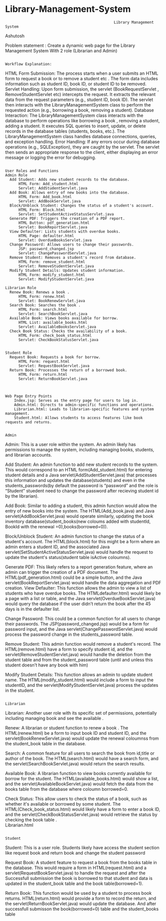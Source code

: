 # Library-Management-System

                                                     Library Management System
Ashutosh
 
Problem statement :   Create  a dynamic web page for the Library  Management System 
With 2 role (Librarian and Admin) 

                                                                              Workflow Explanation: 
  HTML Form Submission: 
      The process starts when a user submits an HTML form to request a book or  to remove a student  etc . 
      The form data includes information such as student ID, book ID, or student ID to be removed. 
  Servlet Handling: 
      Upon form submission, the servlet (BookRequestServlet ,  RemoveStudentServlet  etc) intercepts the request. 
      It extracts the relevant data from the request parameters (e.g., student ID, book ID). 
      The servlet then interacts with the LibraryManagementSystem class to perform the requested action (e.g., borrowing a book, removing a student). 
  Database Interaction: 
      The LibraryManagementSystem class interacts with the database to perform operations like borrowing a book , removing a student, adding a student. 
      It executes SQL queries to insert, update, or delete records in the database tables (students, books, etc.). 
      The LibraryManagementSystem class handles database connections, queries, and exception handling. 
  Error Handling: 
      If any errors occur during database operations (e.g., SQLException), they are caught by the servlet. 
      The servlet then sends an appropriate response to the client, either displaying an error message or logging the error for debugging. 
 
 
                                                                          User Roles and Functions 
    Admin Role 
      Add Student: Adds new student records to the database. 
          HTML Form: Add_student.html 
          Servlet: AddStudentServlet.java 
      Add Book: Allows entry of new books into the database. 
          HTML Form: Add_book.html 
          Servlet: AddBookServlet.java 
      Block/Unblock Student: Changes the status of a student's account. 
          HTML Form: Block.html 
          Servlet: SetStudentActiveStatusServlet.java 
      Generate PDF: Triggers the creation of a PDF report. 
          HTML Button: pdf_generation.html 
          Servlet: BookReportServlet.java 
      View Defaulter: Lists students with overdue books. 
          HTML Page: defaulter.html 
          Servlet: OverdueBooksServlet.java 
      Change Password: Allows users to change their passwords. 
          JSP: password_changed.jsp 
          Servlet: ChangePasswordServlet.java 
      Remove Student: Removes a student's record from database. 
          HTML Form: remove_student.html 
          Servlet: RemoveStudentServlet.java 
      Modify Student Details: Updates student information. 
          HTML Form: modify_student.html 
          Servlet: ModifyStudentServlet.java 
     
    Librarian Role 
      Renew Book: Renews a book . 
          HTML Form: renew.html 
          Servlet: BookRenewServlet.java 
      Search Book: Searches the book . 
          HTML Form: search.html 
          Servlet: SearchBookServlet.java 
      Available Book: Views books available for borrow. 
          HTML List: available_books.html 
          Servlet: AvailableBooksServlet.java 
      Check Book Status: Checks the availability of a book. 
          HTML Form: check_book_status.html 
          Servlet: CheckBookStatusServlet.java 

          
    Student Role 
      Request Book: Requests a book for borrow. 
          HTML Form: request.html 
          Servlet: RequestBookServlet.java 
      Return Book: Processes the return of a borrowed book. 
          HTML Form: return.html 
          Servlet: ReturnBookServlet.java 
     
 
                                                                                  Web Page Entry Points 
        Index.jsp: Serves as the entry page for users to log in. 
        Admin.html: Directs to admin-specific functions and operations. 
        Librarian.html: Leads to librarian-specific features and system management. 
        Student.html: Allows students to access features like book requests and returns. 
 
                                                                                   Admin

Admin: This is a user role within the system. An admin likely has permissions to manage the system, including managing books, students, and librarian accounts. 

Add Student: An admin function to add new student records to the system. This would correspond to an HTML form(Add_student.html) for entering student details and a Java servlet(AddStudentServlet.java) that processes this information and updates the database(students) and even in the students_passwords(by default the password is “password” and the role is “Student” stuedent need to change the password after recieving student id by the librarian). 

Add Book: Similar to adding a student, this admin function would allow the entry of new books into the system. The HTML(Add_book.java) and Java servlet(AddBookServlet.java) would operate similarly, updating the book inventory database(student_books(new coloums added with studentId, BookId with the renewal =0),books(borrowed=0)).

Block/Unblock Student: An admin function to change the status of a student's account. The HTML(block.html) for this might be a form where an admin enters a student ID, and the associated Java servlet(SetStudentActiveStatusServlet.java) would handle the request to update the student's status(student table isActive coloumns). 

Generate PDF: This likely refers to a report generation feature, where an admin can trigger the creation of a PDF document. The HTML(pdf_generation.html) could be a simple button, and the Java servlet(BookReportServlet.java) would handle the data aggregation and PDF creation. 
View Defaulter: This function allows the admin to view a list of students who have overdue books. The HTMLdefaulter.html) would likely be a page with a list or table, and the Java servlet(OverdueBookServlet.java) would query the database if the user didn’t return the book after the 45 days is in the defaulter list. 

Change Password: This could be a common function for all users to change their passwords. The JSP(password_changed.jsp) would be a form for password input, and the Java servlet(ChangePasswordServlet.java) would process the password change in the students_password table. 

Remove Student: This admin function would remove a student's record. The HTML(remove.html)  have a form to specify  student id, and the servlet(RemoveStudentServlet.java) would handle the deletion from the student table and from the student_password table (until and unless this student doesn’t have any book with him)

Modify Student Details: This function allows an admin to update student name. The HTML(modify_student.html) would include a form to input the studentID, and the servlet(ModifyStudentServlet.java)  process the updates in the student. 
 

                                                                                  Librarian

                                                                                  
Librarian: Another user role with its specific set of permissions, potentially including managing book and see the available . 

Renew: A librarian or student function to renew a book . The HTML(renew.html)  be a form to input book ID and student ID, and the servlet(BookRenewServlet.java) would update the renewal coloumnss from the student_book table in the database. 

Search: A common feature for all users to search the book from id,title or author of the book. The HTML(search.html) would have a search form, and the servlet(SearchBookServlet.java) would return the search results. 

Available Book: A librarian function to view books currently available for borrow for the student. The HTML(available_books.html) would show a list, and the servlet(AvailableBookServlet.java) would fetch the data from the books table from the database where coloumn borrowed=0. 

Check Status: This allow users to check the status of a book, such as whether it's available or borrowed by some student. The HTML(Check_book_status.html) would likely have a form to enter a book ID, and the servlet(CheckBookStatusServlet.java) would retrieve the status by checking the book table .  
Librarian.html 


                                                                                                  Student
Student: This is a user role. Students likely have access the student section like request book and return book and change the student password 

Request Book: A student feature to request a  book from the books table in the database. This would require a form in HTML(request.html) and a servlet(RequestBookServlet.java) to handle the request and after the Successfull submission the book is borrowed to that student and data is updated in the student_book table and the book table(borrowed=1). 

Return Book: This function would be used by a student to process book returns. HTML(return.html) would provide a form to record the return, and the servlet(ReturnBookServlet.java) would update the database. And after successfull submisson the book(borrowed=0) table and the student_books table  
 
 
 
